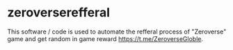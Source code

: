 # zeroverserefferal
This software / code is used to automate the refferal process of "Zeroverse" game and get random in game reward https://t.me/ZeroverseGloble.

